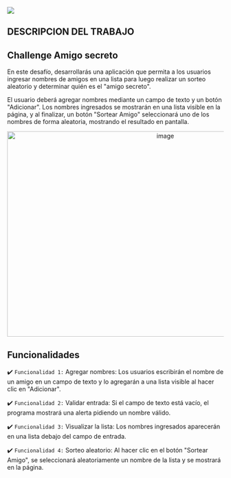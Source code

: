 <p align="left">
<img src="https://img.shields.io/badge/STATUS-EN%20DESAROLLO-green">
</p>

## DESCRIPCION DEL TRABAJO


## Challenge Amigo secreto

En este desafío, desarrollarás una aplicación que permita a los usuarios ingresar nombres de amigos en una lista para luego realizar un sorteo aleatorio y determinar quién es el "amigo secreto".

El usuario deberá agregar nombres mediante un campo de texto y un botón "Adicionar". Los nombres ingresados se mostrarán en una lista visible en la página, y al finalizar, un botón "Sortear Amigo" seleccionará uno de los nombres de forma aleatoria, mostrando el resultado en pantalla.

<p align="center">
<img width="720" height="477" alt="image" src="https://github.com/user-attachments/assets/8c0ce876-93f4-450a-b0e5-878cbe325c6a" />
</p>

## Funcionalidades
:heavy_check_mark: `Funcionalidad 1:` Agregar nombres: Los usuarios escribirán el nombre de un amigo en un campo de texto y lo agregarán a una lista visible al hacer clic en "Adicionar".

:heavy_check_mark: `Funcionalidad 2:` Validar entrada: Si el campo de texto está vacío, el programa mostrará una alerta pidiendo un nombre válido.

:heavy_check_mark: `Funcionalidad 3:` Visualizar la lista: Los nombres ingresados aparecerán en una lista debajo del campo de entrada.

:heavy_check_mark: `Funcionalidad 4:` Sorteo aleatorio: Al hacer clic en el botón "Sortear Amigo", se seleccionará aleatoriamente un nombre de la lista y se mostrará en la página.

